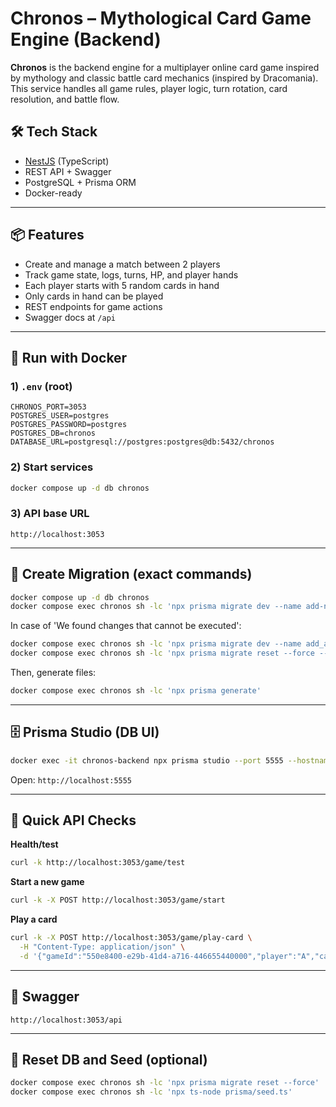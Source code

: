 # Chronos – Mythological Card Game Engine (Backend)

**Chronos** is the backend engine for a multiplayer online card game inspired by mythology and classic battle card mechanics (inspired by Dracomania). This service handles all game rules, player logic, turn rotation, card resolution, and battle flow.

## 🛠 Tech Stack

- [NestJS](https://nestjs.com/) (TypeScript)
- REST API + Swagger
- PostgreSQL + Prisma ORM
- Docker-ready

---

## 📦 Features

- Create and manage a match between 2 players
- Track game state, logs, turns, HP, and player hands
- Each player starts with 5 random cards in hand
- Only cards in hand can be played
- REST endpoints for game actions
- Swagger docs at `/api`

---

## 🚀 Run with Docker

### 1) `.env` (root)

```env
CHRONOS_PORT=3053
POSTGRES_USER=postgres
POSTGRES_PASSWORD=postgres
POSTGRES_DB=chronos
DATABASE_URL=postgresql://postgres:postgres@db:5432/chronos
```

### 2) Start services

```bash
docker compose up -d db chronos
```

### 3) API base URL

```
http://localhost:3053
```

---

## 📜 Create Migration (exact commands)

```bash
docker compose up -d db chronos
docker compose exec chronos sh -lc 'npx prisma migrate dev --name add-new-game-mode'
```

In case of 'We found changes that cannot be executed':

```bash
docker compose exec chronos sh -lc 'npx prisma migrate dev --name add_auth_player_role --create-only'
docker compose exec chronos sh -lc 'npx prisma migrate reset --force --skip-seed'
```

Then, generate files:

```bash
docker compose exec chronos sh -lc 'npx prisma generate'
```

---

## 🗄 Prisma Studio (DB UI)

```bash
docker exec -it chronos-backend npx prisma studio --port 5555 --hostname 0.0.0.0 --browser none
```

Open: `http://localhost:5555`

---

## 🧪 Quick API Checks

**Health/test**

```bash
curl -k http://localhost:3053/game/test
```

**Start a new game**

```bash
curl -k -X POST http://localhost:3053/game/start
```

**Play a card**

```bash
curl -k -X POST http://localhost:3053/game/play-card \
  -H "Content-Type: application/json" \
  -d '{"gameId":"550e8400-e29b-41d4-a716-446655440000","player":"A","card":"fireball"}'
```

---

## 📘 Swagger

```
http://localhost:3053/api
```

---

## 🔄 Reset DB and Seed (optional)

```bash
docker compose exec chronos sh -lc 'npx prisma migrate reset --force'
docker compose exec chronos sh -lc 'npx ts-node prisma/seed.ts'
```
